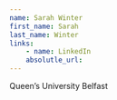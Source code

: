 ```yaml
---
name: Sarah Winter
first_name: Sarah
last_name: Winter
links:
	- name: LinkedIn
	absolutle_url:
---
```

Queen’s University Belfast
